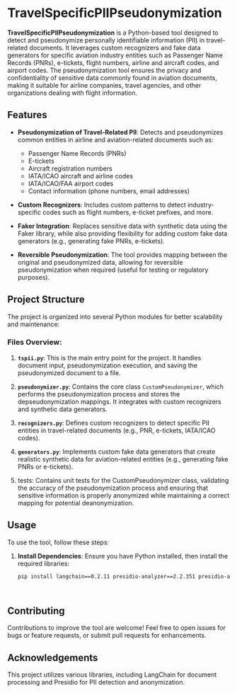 # TravelSpecificPIIPseudonymization

**TravelSpecificPIIPseudonymization** is a Python-based tool designed to detect and pseudonymize personally identifiable information (PII) in travel-related documents. It leverages custom recognizers and fake data generators for specific aviation industry entities such as Passenger Name Records (PNRs), e-tickets, flight numbers, airline and aircraft codes, and airport codes. The pseudonymization tool ensures the privacy and confidentiality of sensitive data commonly found in aviation documents, making it suitable for airline companies, travel agencies, and other organizations dealing with flight information.

## Features

- **Pseudonymization of Travel-Related PII**: Detects and pseudonymizes common entities in airline and aviation-related documents such as:
  - Passenger Name Records (PNRs)
  - E-tickets
  - Aircraft registration numbers
  - IATA/ICAO aircraft and airline codes
  - IATA/ICAO/FAA airport codes
  - Contact information (phone numbers, email addresses)
  
- **Custom Recognizers**: Includes custom patterns to detect industry-specific codes such as flight numbers, e-ticket prefixes, and more.

- **Faker Integration**: Replaces sensitive data with synthetic data using the Faker library, while also providing flexibility for adding custom fake data generators (e.g., generating fake PNRs, e-tickets).

- **Reversible Pseudonymization**: The tool provides mapping between the original and pseudonymized data, allowing for reversible pseudonymization when required (useful for testing or regulatory purposes).

## Project Structure

The project is organized into several Python modules for better scalability and maintenance:


### Files Overview:

1. **`tspii.py`**: This is the main entry point for the project. It handles document input, pseudonymization execution, and saving the pseudonymized document to a file.
   
2. **`pseudonymizer.py`**: Contains the core class `CustomPseudonymizer`, which performs the pseudonymization process and stores the depseudonymization mappings. It integrates with custom recognizers and synthetic data generators.

3. **`recognizers.py`**: Defines custom recognizers to detect specific PII entities in travel-related documents (e.g., PNR, e-tickets, IATA/ICAO codes).

4. **`generators.py`**: Implements custom fake data generators that create realistic synthetic data for aviation-related entities (e.g., generating fake PNRs or e-tickets).

5. tests: Contains unit tests for the CustomPseudonymizer class, validating the accuracy of the pseudonymization process and ensuring that sensitive information is properly anonymized while maintaining a correct mapping for potential deanonymization.

## Usage

To use the tool, follow these steps:

1. **Install Dependencies**: Ensure you have Python installed, then install the required libraries:
   ```bash
   pip install langchain==0.2.11 presidio-analyzer==2.2.351 presidio-anonymizer==2.2.351 faker==20.1.0
   
   
   
   
## Contributing

Contributions to improve the tool are welcome! Feel free to open issues for bugs or feature requests, or submit pull requests for enhancements.



## Acknowledgements

This project utilizes various libraries, including LangChain for document processing and Presidio for PII detection and anonymization.
